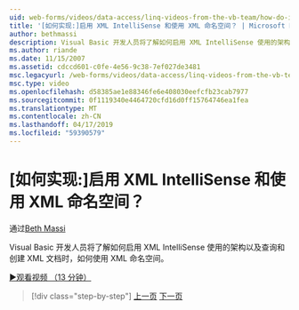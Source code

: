```yaml
---
uid: web-forms/videos/data-access/linq-videos-from-the-vb-team/how-do-i-enable-xml-intellisense-and-use-xml-namespaces
title: '[如何实现:]启用 XML IntelliSense 和使用 XML 命名空间？ | Microsoft Docs'
author: bethmassi
description: Visual Basic 开发人员将了解如何启用 XML IntelliSense 使用的架构以及查询和创建 XML 文档时，如何使用 XML 命名空间。
ms.author: riande
ms.date: 11/15/2007
ms.assetid: cdccd601-c0fe-4e56-9c38-7ef027de3481
msc.legacyurl: /web-forms/videos/data-access/linq-videos-from-the-vb-team/how-do-i-enable-xml-intellisense-and-use-xml-namespaces
msc.type: video
ms.openlocfilehash: d58385ae1e88346fe6e408030eefcfb23cab7977
ms.sourcegitcommit: 0f1119340e4464720cfd16d0ff15764746ea1fea
ms.translationtype: MT
ms.contentlocale: zh-CN
ms.lasthandoff: 04/17/2019
ms.locfileid: "59390579"
---
```

# <a name="how-do-i-enable-xml-intellisense-and-use-xml-namespaces"></a>[如何实现:]启用 XML IntelliSense 和使用 XML 命名空间？

通过[Beth Massi](https://github.com/bethmassi)

Visual Basic 开发人员将了解如何启用 XML IntelliSense 使用的架构以及查询和创建 XML 文档时，如何使用 XML 命名空间。

[&#9654;观看视频 （13 分钟）](https://channel9.msdn.com/Blogs/ASP-NET-Site-Videos/how-do-i-enable-xml-intellisense-and-use-xml-namespaces)

> [!div class="step-by-step"]
> [上一页](how-do-i-get-started-with-linq-to-xml.md)
> [下一页](how-do-i-create-xml-documents-from-sql-data.md)
